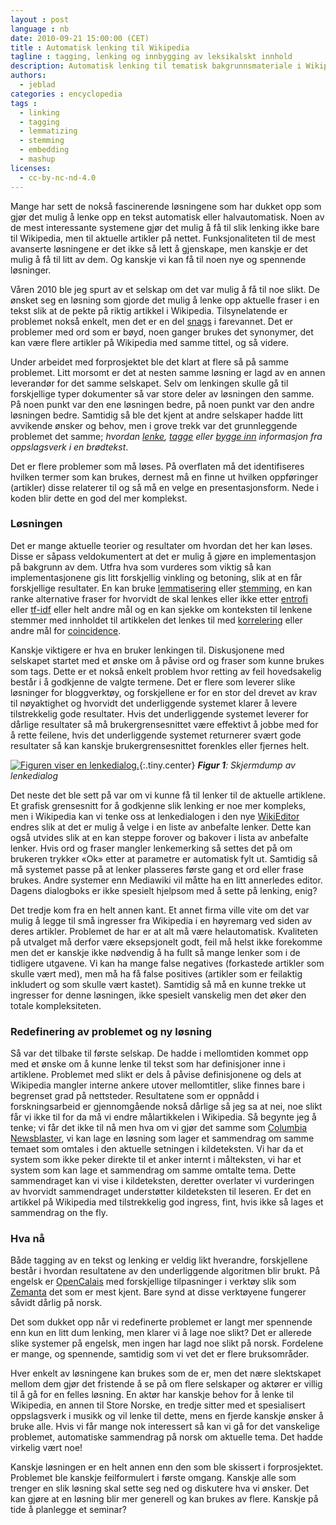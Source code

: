 ```yaml
---
layout : post
language : nb
date: 2010-09-21 15:00:00 (CET)
title : Automatisk lenking til Wikipedia
tagline : tagging, lenking og innbygging av leksikalskt innhold
description: Automatisk lenking til tematisk bakgrunnsmateriale i Wikipedia fra eksterne artikler.
authors:
  - jeblad
categories : encyclopedia
tags :
  - linking
  - tagging
  - lemmatizing
  - stemming
  - embedding
  - mashup
licenses:
  - cc-by-nc-nd-4.0
---
```


Mange har sett de nokså fascinerende løsningene som har dukket opp som gjør det mulig å lenke opp en tekst automatisk eller halvautomatisk. Noen av de mest interessante systemene gjør det mulig å få til slik lenking ikke bare til Wikipedia, men til aktuelle artikler på nettet. Funksjonaliteten til de mest avanserte løsningene er det ikke så lett å gjenskape, men kanskje er det mulig å få til litt av dem. Og kanskje vi kan få til noen nye og spennende løsninger.

<!--more-->

Våren 2010 ble jeg spurt av et selskap om det var mulig å få til noe slikt. De ønsket seg en løsning som gjorde det mulig å lenke opp aktuelle fraser i en tekst slik at de pekte på riktig artikkel i Wikipedia. Tilsynelatende er problemet nokså enkelt, men det er en del [snags](http://en.wikipedia.org/wiki/Driftwood) i farevannet. Det er problemer med ord som er bøyd, noen ganger brukes det synonymer, det kan være flere artikler på Wikipedia med samme tittel, og så videre.

Under arbeidet med forprosjektet ble det klart at flere så på samme problemet. Litt morsomt er det at nesten samme løsning er lagd av en annen leverandør for det samme selskapet. Selv om lenkingen skulle gå til forskjellige typer dokumenter så var store deler av løsningen den samme. På noen punkt var den ene løsningen bedre, på noen punkt var den andre løsningen bedre. Samtidig så ble det kjent at andre selskaper hadde litt avvikende ønsker og behov, men i grove trekk var det grunnleggende problemet det samme; *hvordan [lenke](http://en.wikipedia.org/wiki/Hyperlink), [tagge](http://en.wikipedia.org/wiki/Tag_cloud) eller [bygge inn](http://en.wikipedia.org/wiki/Mashup_%28web_application_hybrid%29) informasjon fra oppslagsverk i en brødtekst*.

Det er flere problemer som må løses. På overflaten må det identifiseres hvilken termer som kan brukes, dernest må en finne ut hvilken oppføringer (artikler) disse relaterer til og så må en velge en presentasjonsform. Nede i koden blir dette en god del mer komplekst.

### Løsningen

Det er mange aktuelle teorier og resultater om hvordan det her kan løses. Disse er såpass veldokumentert at det er mulig å gjøre en implementasjon på bakgrunn av dem. Utfra hva som vurderes som viktig så kan implementasjonene gis litt forskjellig vinkling og betoning, slik at en får forskjellige resultater. En kan bruke [lemmatisering](http://en.wikipedia.org/wiki/Lemmatisation) eller [stemming](http://en.wikipedia.org/wiki/Stemming), en kan ranke alternative fraser for hvorvidt de skal lenkes eller ikke etter [entrofi](http://en.wikipedia.org/wiki/Entropy_%28information_theory%29) eller [tf-idf](http://en.wikipedia.org/wiki/Tf-idf) eller helt andre mål og en kan sjekke om konteksten til lenkene stemmer med innholdet til artikkelen det lenkes til med [korrelering](http://en.wikipedia.org/wiki/Correlation_function) eller andre mål for [coincidence](http://en.wikipedia.org/wiki/Coincidence).

Kanskje viktigere er hva en bruker lenkingen til. Diskusjonene med selskapet startet med et ønske om å påvise ord og fraser som kunne brukes som tags. Dette er et nokså enkelt problem hvor retting av feil hovedsakelig består i å godkjenne de valgte termene. Det er flere som leverer slike løsninger for bloggverktøy, og forskjellene er for en stor del drevet av krav til nøyaktighet og hvorvidt det underliggende systemet klarer å levere tilstrekkelig gode resultater. Hvis det underliggende systemet leverer for dårlige resultater så må brukergrensesnittet være effektivt å jobbe med for å rette feilene, hvis det underliggende systemet returnerer svært gode resultater så kan kanskje brukergrensesnittet forenkles eller fjernes helt.

[![Figuren viser en lenkedialog.](/assets/images/linking/automatic-linking_250x136.png "Skjermdump av lenkedialog")](/assets/images/linking/automatic-linking_1024x1024.png){:.tiny.center}
***Figur 1**: Skjermdump av lenkedialog*

Det neste det ble sett på var om vi kunne få til lenker til de aktuelle artiklene. Et grafisk grensesnitt for å godkjenne slik lenking er noe mer kompleks, men i Wikipedia kan vi tenke oss at lenkedialogen i den nye [WikiEditor](http://www.mediawiki.org/wiki/Extension:UsabilityInitiative#WikiEditor) endres slik at det er mulig å velge i en liste av anbefalte lenker. Dette kan også utvides slik at en kan steppe forover og bakover i lista av anbefalte lenker. Hvis ord og fraser mangler lenkemerking så settes det på om brukeren trykker «Ok» etter at parametre er automatisk fylt ut. Samtidig så må systemet passe på at lenker plasseres første gang et ord eller frase brukes. Andre systemer enn Mediawiki vil måtte ha en litt annerledes editor. Dagens dialogboks er ikke spesielt hjelpsom med å sette på lenking, enig?

Det tredje kom fra en helt annen kant. Et annet firma ville vite om det var mulig å legge til små ingresser fra Wikipedia i en høyremarg ved siden av deres artikler. Problemet de har er at alt må være helautomatisk. Kvaliteten på utvalget må derfor være eksepsjonelt godt, feil må helst ikke forekomme men det er kanskje ikke nødvendig å ha fullt så mange lenker som i de tidligere utgavene. Vi kan ha mange false negatives (forkastede artikler som skulle vært med), men må ha få false positives (artikler som er feilaktig inkludert og som skulle vært kastet). Samtidig så må en kunne trekke ut ingresser for denne løsningen, ikke spesielt vanskelig men det øker den totale kompleksiteten.

### Redefinering av problemet og ny løsning

Så var det tilbake til første selskap. De hadde i mellomtiden kommet opp med et ønske om å kunne lenke til tekst som har definisjoner inne i artiklene. Problemet med slikt er dels å påvise definisjonene og dels at Wikipedia mangler interne ankere utover mellomtitler, slike finnes bare i begrenset grad på nettsteder. Resultatene som er oppnådd i forskningsarbeid er gjennomgående nokså dårlige så jeg sa at nei, noe slikt får vi ikke til for da må vi endre målartikkelen i Wikipedia. Så begynte jeg å tenke; vi får det ikke til nå men hva om vi gjør det samme som [Columbia Newsblaster](http://newsblaster.cs.columbia.edu/), vi kan lage en løsning som lager et sammendrag om samme temaet som omtales i den aktuelle setningen i kildeteksten. Vi har da et system som ikke peker direkte til et anker internt i målteksten, vi har et system som kan lage et sammendrag om samme omtalte tema. Dette sammendraget kan vi vise i kildeteksten, deretter overlater vi vurderingen av hvorvidt sammendraget understøtter kildeteksten til leseren. Er det en artikkel på Wikipedia med tilstrekkelig god ingress, fint, hvis ikke så lages et sammendrag on the fly.

### Hva nå

Både tagging av en tekst og lenking er veldig likt hverandre, forskjellene består i hvordan resultatene av den underliggende algoritmen blir brukt. På engelsk er [OpenCalais](http://www.opencalais.com/) med forskjellige tilpasninger i verktøy slik som [Zemanta](http://www.zemanta.com/) det som er mest kjent. Bare synd at disse verktøyene fungerer såvidt dårlig på norsk.

Det som dukket opp når vi redefinerte problemet er langt mer spennende enn kun en litt dum lenking, men klarer vi å lage noe slikt? Det er allerede slike systemer på engelsk, men ingen har lagd noe slikt på norsk. Fordelene er mange, og spennende, samtidig som vi vet det er flere bruksområder.

Hver enkelt av løsningene kan brukes som de er, men det nære slektskapet mellom dem gjør det fristende å se på om flere selskaper og aktører er villig til å gå for en felles løsning. En aktør har kanskje behov for å lenke til Wikipedia, en annen til Store Norske, en tredje sitter med et spesialisert oppslagsverk i musikk og vil lenke til dette, mens en fjerde kanskje ønsker å bruke alle. Hvis vi får mange nok interessert så kan vi gå for det vanskelige problemet, automatiske sammendrag på norsk om aktuelle tema. Det hadde virkelig vært noe!

Kanskje løsningen er en helt annen enn den som ble skissert i forprosjektet. Problemet ble kanskje feilformulert i første omgang. Kanskje alle som trenger en slik løsning skal sette seg ned og diskutere hva vi ønsker. Det kan gjøre at en løsning blir mer generell og kan brukes av flere. Kanskje på tide å planlegge et seminar?
